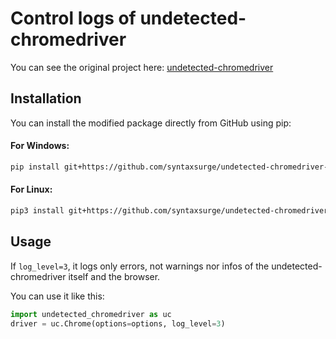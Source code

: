 # Control logs of undetected-chromedriver

You can see the original project here:
[undetected-chromedriver](https://github.com/ultrafunkamsterdam/undetected-chromedriver)

## Installation

You can install the modified package directly from GitHub using pip:

#### For Windows:
```bash
pip install git+https://github.com/syntaxsurge/undetected-chromedriver-control-logs.git
```

#### For Linux:
```bash
pip3 install git+https://github.com/syntaxsurge/undetected-chromedriver-control-logs.git
```

## Usage

If `log_level=3`, it logs only errors, not warnings nor infos of the undetected-chromedriver itself and the browser.

You can use it like this:

```python
import undetected_chromedriver as uc
driver = uc.Chrome(options=options, log_level=3)
```
